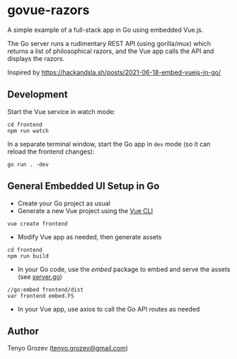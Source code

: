 # govue-razors

A simple example of a full-stack app in Go using embedded Vue.js.

The Go server runs a rudimentary REST API (using gorilla/mux) which returns a list of philosophical razors, and the Vue app calls the API and displays the razors.

Inspired by https://hackandsla.sh/posts/2021-06-18-embed-vuejs-in-go/

## Development

Start the Vue service in watch mode:
```
cd frontend
npm run watch
```

In a separate terminal window, start the Go app in `dev` mode (so it can reload the frontend changes):
```
go run . -dev
```

## General Embedded UI Setup in Go

  - Create your Go project as usual
  - Generate a new Vue project using the [Vue CLI](https://cli.vuejs.org)
```
vue create frontend
```
  - Modify Vue app as needed, then generate assets
```
cd frontend
npm run build
```
  - In your Go code, use the _embed_ package to embed and serve the assets (see [server.go](server.go))
```
//go:embed frontend/dist
var frontend embed.FS
```
  - In your Vue app, use axios to call the Go API routes as needed

## Author

Tenyo Grozev (tenyo.grozev@gmail.com)
